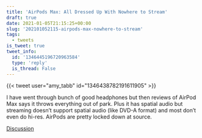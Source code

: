 ```yaml
---
title: 'AirPods Max: All Dressed Up With Nowhere to Stream'
draft: true
date: 2021-01-05T21:15:25+00:00
slug: '202101052115-airpods-max-nowhere-to-stream'
tags:
  - tweets
is_tweet: true
tweet_info:
  id: '1346445196720963584'
  type: 'reply'
  is_thread: False
---
```




{{< tweet user="amy_tabb" id="1346438782191611905" >}}

I have went through bunch of good headphones but then reviews of AirPod Max says it throws everything out of park. Plus it has spatial audio but streaming doesn’t support spatial audio (like DVD-A format) and most don’t even do hi-res. AirPods are pretty locked down at source.

[Discussion](https://x.com/sytelus/status/1346445196720963584)
